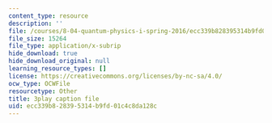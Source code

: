 ```yaml
---
content_type: resource
description: ''
file: /courses/8-04-quantum-physics-i-spring-2016/ecc339b828395314b9fd01c4c8da128c_gKSRrTik1SA.vtt
file_size: 15264
file_type: application/x-subrip
hide_download: true
hide_download_original: null
learning_resource_types: []
license: https://creativecommons.org/licenses/by-nc-sa/4.0/
ocw_type: OCWFile
resourcetype: Other
title: 3play caption file
uid: ecc339b8-2839-5314-b9fd-01c4c8da128c
---
```

